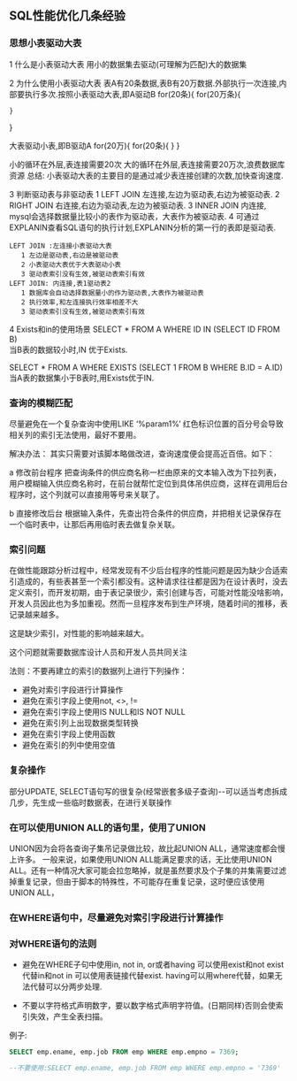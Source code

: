 

## SQL性能优化几条经验

### 思想小表驱动大表

1 什么是小表驱动大表
用小的数据集去驱动(可理解为匹配)大的数据集

2 为什么使用小表驱动大表
表A有20条数据,表B有20万数据.外部执行一次连接,内部要执行多次.
​按照小表驱动大表,即A驱动B
for(20条){
	for(20万条){
    
	}
}

​大表驱动小表,即B驱动A
for(20万){
	for(20条){
	}
}

小的循环在外层,表连接需要20次
大的循环在外层,表连接需要20万次,浪费数据库资源
总结: 小表驱动大表的主要目的是通过减少表连接创建的次数,加快查询速度.

3 判断驱动表与非驱动表
	1 LEFT JOIN 左连接,左边为驱动表,右边为被驱动表.
	2 RIGHT JOIN 右连接,右边为驱动表,左边为被驱动表.
	3 INNER JOIN 内连接, mysql会选择数据量比较小的表作为驱动表，大表作为被驱动表.
	4 可通过EXPLANIN查看SQL语句的执行计划,EXPLANIN分析的第一行的表即是驱动表.

	LEFT JOIN :左连接小表驱动大表
	​	1 左边是驱动表,右边是被驱动表
	​	2 小表驱动大表优于大表驱动小表
	​	3 驱动表索引没有生效,被驱动表索引有效
	LEFT JOIN: 内连接,表1驱动表2
	​	1 数据库会自动选择数据量小的作为驱动表,大表作为被驱动表
	​	2 执行效率,和左连接执行效率相差不大
	​	3 驱动表索引没有生效,被驱动表索引有效

4 Exists和in的使用场景
SELECT * FROM A WHERE ID IN (SELECT ID FROM B)   
当B表的数据较小时,IN 优于Exists.

SELECT * FROM A WHERE  EXISTS (SELECT 1 FROM B WHERE B.ID = A.ID)
当A表的数据集小于B表时,用Exists优于IN.

### 查询的模糊匹配

尽量避免在一个复杂查询中使用LIKE ‘%param1%’ 红色标识位置的百分号会导致相关列的索引无法使用，最好不要用。

解决办法：
其实只需要对该脚本略做改进，查询速度便会提高近百倍。如下：

a 修改前台程序
把查询条件的供应商名称一栏由原来的文本输入改为下拉列表，用户模糊输入供应商名称时，在前台就帮忙定位到具体吊供应商，这样在调用后台程序时，这个列就可以直接用等号来关联了。

b 直接修改后台
根据输入条件，先查出符合条件的供应商，并把相关记录保存在一个临时表中，让那后再用临时表去做复杂关联。


### 索引问题

在做性能跟踪分析过程中，经常发现有不少后台程序的性能问题是因为缺少合适索引造成的，有些表甚至一个索引都没有。这种请求往往都是因为在设计表时，没去定义索引，而开发初期，由于表记录很少，索引创建与否，可能对性能没啥影响，开发人员因此也为多加重视。然而一旦程序发布到生产环境，随着时间的推移，表记录越来越多。

这是缺少索引，对性能的影响越来越大。

这个问题就需要数据库设计人员和开发人员共同关注

法则：不要再建立的索引的数据列上进行下列操作：
* 避免对索引字段进行计算操作
* 避免在索引字段上使用not, <>, !=
* 避免在索引字段上使用IS NULL和IS NOT NULL
* 避免在索引列上出现数据类型转换
* 避免在索引字段上使用函数
* 避免在索引的列中使用空值


### 复杂操作

部分UPDATE, SELECT语句写的很复杂(经常嵌套多级子查询)--可以适当考虑拆成几步，先生成一些临时数据表，在进行关联操作


### 在可以使用UNION ALL的语句里，使用了UNION
UNION因为会将各查询子集吊记录做比较，故比起UNION ALL，通常速度都会慢上许多。
一般来说，如果使用UNION ALL能满足要求的话，无比使用UNION ALL。还有一种情况大家可能会拉忽略掉，就是虽然要求及个子集的并集需要过滤掉重复记录，但由于脚本的特殊性，不可能存在重复记录，这时便应该使用UNION ALL，


### 在WHERE语句中，尽量避免对索引字段进行计算操作


### 对WHERE语句的法则

* 避免在WHERE子句中使用in, not in, or或者having
可以使用exist和not exist代替in和not in
可以使用表链接代替exist. having可以用where代替，如果无法代替可以分两步处理.


* 不要以字符格式声明数字，要以数字格式声明字符值。(日期同样)否则会使索引失效，产生全表扫描。

例子:
```sql
SELECT emp.ename, emp.job FROM emp WHERE emp.empno = 7369;

--不要使用:SELECT emp.ename, emp.job FROM emp WHERE emp.empno = '7369'
```

